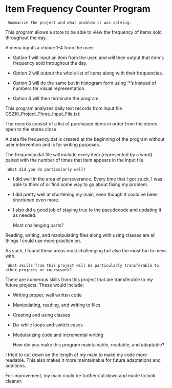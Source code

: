 # Item Frequency Counter Program
     Summarize the project and what problem it was solving.

This program allows a store to be able to view the frequency of items sold throughout the day.

A menu inputs a choice 1-4 from the user: 

 - Option 1 will input an item from the user, and will then output that item's frequency sold throughout the day. 

 - Option 2 will output the whole list of items along with their frequencies. 

 - Option 3 will do the same but in histogram form using ‘*’s instead of numbers for visual representation. 

 - Option 4 will then terminate the program. 

This program analyzes daily text records from input file CS210_Project_Three_Input_File.txt: 

The records consist of a list of purchased items in order from the stores open to the stores close. 

A data file frequency.dat is created at the beginning of the program without user intervention and is for writing purposes. 

The frequency.dat file will include every item (represented by a word) paired with the number of times that item appears in the input file.



     What did you do particularly well?

 - I did well in the area of perseverance. Every time that I got stuck, I was able to think of or find some way to go about fixing my problem. 

 - I did pretty well at shortening my main, even though It could’ve been shortened even more. 

 - I also did a good job of staying true to the pseudocode and updating it as needed. 



     Most challenging parts?

Reading, writing, and manipulating files along with using classes are all things I could use more practice on. 

As such, I found these areas most challenging but also the most fun to mess with. 



     What skills from this project will be particularly transferable to other projects or coursework?

There are numerous skills from this project that are transferable to my future projects. These would include:

 - Writing proper, well written code

 - Manipulating, reading, and writing to files

 - Creating and using classes

 - Do-while loops and switch cases

 - Modularizing code and incremental writing




     How did you make this program maintainable, readable, and adaptable?
     
I tried to cut down on the length of my main to make my code more readable. This also makes it more maintainable for future adaptations and additions. 

For improvement, my main could be further cut down and made to look cleaner.

